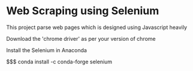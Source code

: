# Web Scraping using Selenium

This project parse web pages which is designed using Javascript heavily

Download the 'chrome driver' as per your version of chrome

Install the Selenium in Anaconda

$$$ conda install -c conda-forge selenium